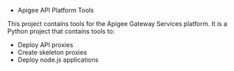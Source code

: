 * Apigee API Platform Tools

This project contains tools for the Apigee Gateway Services platform. It is
a Python project that contains tools to:

* Deploy API proxies
* Create skeleton proxies
* Deploy node.js applications
